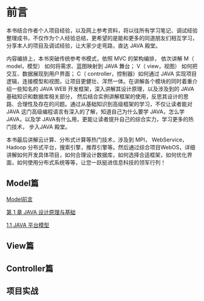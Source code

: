 # 前言

本书结合作者个人项目经验，以及网上参考资料，将以往所有学习笔记、调试经验整理成书，不仅作为个人经验总结，更希望的是能和更多的同道朋友们相互学习，分享本人的项目及调试经验，让大家少走弯路，直达 JAVA 殿堂。

内容编排上，本书突破传统参考书模式，依照 MVC 的架构编排， 依次讲解 M（ model，模型） 如何将需求、蓝图映射到 JAVA 舞台； V（ view，视图） 如何把交互、数据展现到用户界面； C（ controller，控制器）如何通过 JAVA 实现项目逻辑，连接模型和视图，让项目更健壮、浑然一体。在讲解各个模块的同时着重介绍一些知名的 JAVA WEB 开发框架，深入讲解其设计原理，以及涉及到的 JAVA 基础知识和数据库相关部分， 然后结合实例讲解框架的使用，反思其设计的思路、合理性及存在的问题。通过从基础知识到高级框架的学习，不仅让读者能对 JAVA 这门高级编程语言有深入的了解，知道自己为什么要学 JAVA，怎么学 JAVA，以及学 JAVA有什么用，更能让读者提升自己的综合实力，学习更多的热门技术， 步入JAVA 殿堂。

本书最后讲解云计算、分布式计算等热门技术，涉及到 MPI， WebService， Hadoop 分布式平台，搜索引擎，推荐引擎等。然后通过综合项目WebOS，详细讲解如何开发具体项目，如何合理设计数据库，如何选择合适框架，如何优化界面，如何使用分布式系统等等，让您一跃挺进信息科技的领军行列！

## Model篇

[Model前言](/modelpian/introduction.md)

[第 1 章 JAVA 设计原理与基础](/modelpian/test.md)

[1.1 JAVA 平台模型](/modelpian/chapter1.md)

## View篇



## Controller篇



## 项目实战



